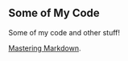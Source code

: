 ## Some of My Code

Some of my code and other stuff!


[Mastering Markdown](https://guides.github.com/features/mastering-markdown/). 

